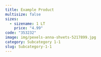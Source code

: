 ```yaml
---
title: Example Product
multisize: false
sizes:
  - sizename: 1 LT
    price: "4.99"
code: "353232"
image: img/pexels-anna-shvets-5217899.jpg
category: Subcategory 1-1
slug: Subcategory-1-1
---
```

